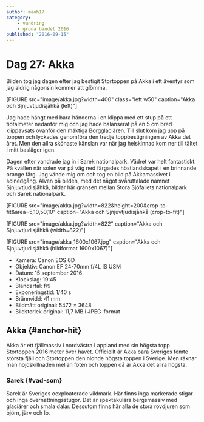 ```yaml
---
author: maoh17
category:
    - vandring
    - gröna bandet 2016
published: "2016-09-15"
---
```

Dag 27: Akka
==================================

Bilden tog jag dagen efter jag bestigit Stortoppen på Akka i ett äventyr som jag aldrig någonsin kommer att glömma.

<!--more-->

[FIGURE src="image/akka.jpg?width=400" class="left w50"  caption="Akka och Sjnjuvtjudisjåhkå (left)"]

Jag hade hängt med bara händerna i en klippa med ett stup på ett tiotalmeter nedanför mig och jag hade balanserat på en 5 cm bred klippavsats ovanför den mäktiga Borgglaciären. Till slut kom jag upp på toppen och lyckades genomföra den tredje toppbestigningen av Akka det året. Men den allra skönaste känslan var när jag helskinnad kom ner till tältet i mitt basläger igen.

Dagen efter vandrade jag in i Sarek nationalpark. Vädret var helt fantastiskt. På kvällen när solen var på väg ned färgades höstlandskapet i en brinnande orange färg. Jag vände mig om och tog en bild på Akkamassivet i solnedgång. Älven på bilden, med det något svåruttalade namnet Sjnjuvtjudisjåhkå, bildar här gränsen mellan Stora Sjöfallets nationalpark och Sarek nationalpark.

[FIGURE src="image/akka.jpg?width=822&height=200&crop-to-fit&area=5,10,50,10" caption="Akka och Sjnjuvtjudisjåhkå (crop-to-fit)"]

[FIGURE src="image/akka.jpg?width=822" caption="Akka och Sjnjuvtjudisjåhkå (width=822)"]

[FIGURE src="image/akka_1600x1067.jpg" caption="Akka och Sjnjuvtjudisjåhkå (bildformat 1600x1067)"]


* Kamera: Canon EOS 6D
* Objektiv: Canon EF 24-70mm f/4L IS USM
* Datum: 15 september 2016
* Klockslag: 19:45
* Bländartal: f/9
* Exponeringstid: 1/40 s
* Brännvidd: 41 mm
* Bildmått original: 5472 × 3648
* Bildstorlek original: 11,7 MB i JPEG-format


Akka {#anchor-hit}
-----------------------------------

Akka är ett fjällmassiv i nordvästra Lappland med sin högsta topp Stortoppen 2016 meter över havet. Officiellt är Akka bara Sveriges femte största fjäll och Stortoppen den nionde högsta toppen i Sverige. Men räknar man höjdskillnaden mellan foten och toppen då är Akka det allra högsta.


### Sarek {#vad-som}

Sarek är Sveriges oexploaterade vildmark. Här finns inga markerade stigar och inga övernattningsstugor. Det är spektakulära bergsmassiv med glaciärer och smala dalar. Dessutom finns här alla de stora rovdjuren som björn, järv och lo.
